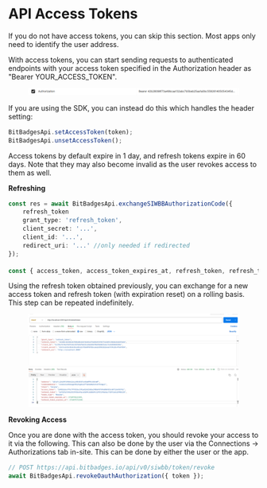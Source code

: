 # API Access Tokens

If you do not have access tokens, you can skip this section. Most apps only need to identify the user address.

With access tokens, you can start sending requests to authenticated endpoints with your access token specified in the Authorization header as "Bearer YOUR\_ACCESS\_TOKEN".

<figure><img src="../../../.gitbook/assets/image (96).png" alt=""><figcaption></figcaption></figure>

If you are using the SDK, you can instead do this which handles the header setting:

```typescript
BitBadgesApi.setAccessToken(token);
BitBadgesApi.unsetAccessToken();
```

Access tokens by default expire in 1 day, and refresh tokens expire in 60 days. Note that they may also become invalid as the user revokes access to them as well.&#x20;

**Refreshing**

```typescript
const res = await BitBadgesApi.exchangeSIWBBAuthorizationCode({ 
    refresh_token
    grant_type: 'refresh_token',
    client_secret: '...',
    client_id: '...',
    redirect_uri: '...' //only needed if redirected
});

const { access_token, access_token_expires_at, refresh_token, refresh_token_expires_at } = res;
```

Using the refresh token obtained previously, you can exchange for a new access token and refresh token (with expiration reset) on a rolling basis. This step can be repeated indefinitely.&#x20;

<figure><img src="../../../.gitbook/assets/image (1) (1) (1) (1) (1) (1) (1) (1) (1) (1) (1) (1) (1) (1) (1) (1) (1) (1) (1).png" alt=""><figcaption></figcaption></figure>

**Revoking Access**

Once you are done with the access token, you should revoke your access to it via the following. This can also be done by the user via the Connections -> Authorizations tab in-site. This can be done by either the user or the app.

```typescript
// POST https://api.bitbadges.io/api/v0/siwbb/token/revoke
await BitBadgesApi.revokeOauthAuthorization({ token });
```
